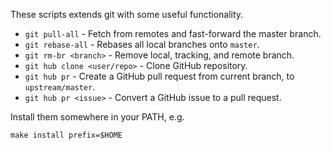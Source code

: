 These scripts extends git with some useful functionality.

- `git pull-all` - Fetch from remotes and fast-forward the master branch.
- `git rebase-all` - Rebases all local branches onto `master`.
- `git rm-br <branch>` - Remove local, tracking, and remote branch.
- `git hub clone <user/repo>` - Clone GitHub repository.
- `git hub pr` - Create a GitHub pull request from current branch, to `upstream/master`.
- `git hub pr <issue>` - Convert a GitHub issue to a pull request.

Install them somewhere in your PATH, e.g.

    make install prefix=$HOME
